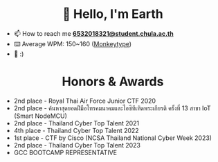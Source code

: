 <h1 align="center">👋 Hello, I'm Earth</h1>

- 📫 How to reach me **6532018321@student.chula.ac.th**
- ⌨️ Average WPM: 150~160 (<a href="https://monkeytype.com/profile/kcnti">Monkeytype</a>)
- 🧪 :)

<h1 align="center">Honors & Awards</h1>

- 2nd place - Royal Thai Air Force Junior CTF 2020
- 2nd place - ค้นหาสุดยอดฝีมือโทรคมนาคมและไอซีทีเทิดพระเกียรติ ครั้งที่ 13 สาขา IoT (Smart NodeMCU)
- 2nd place - Thailand Cyber Top Talent 2021
- 4th place - Thailand Cyber Top Talent 2022
- 1st place - CTF by Cisco (NCSA Thailand National Cyber Week 2023)
- 2nd place - Thailand Cyber Top Talent 2023
- GCC BOOTCAMP REPRESENTATIVE
<!---
kcnti/kcnti is a ✨ special ✨ repository because its `README.md` (this file) appears on your GitHub profile.
You can click the Preview link to take a look at your changes.
--->
